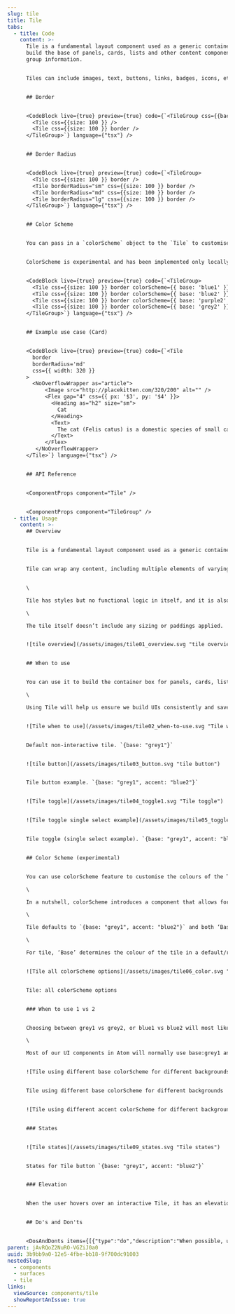 ```yaml
---
slug: tile
title: Tile
tabs:
  - title: Code
    content: >-
      Tile is a fundamental layout component used as a generic container to
      build the base of panels, cards, lists and other content components that
      group information.


      Tiles can include images, text, buttons, links, badges, icons, etc. Tile has styles but no functional logic in itself, and it is also used to provide common styles for `TileInteractive` and `TileToggleGroup` which are interactive elements.


      ## Border


      <CodeBlock live={true} preview={true} code={`<TileGroup css={{background: '$grey100', p: '$3', width: '100%'}} justify="center">
        <Tile css={{size: 100 }} />
        <Tile css={{size: 100 }} border />
      </TileGroup>`} language={"tsx"} />


      ## Border Radius


      <CodeBlock live={true} preview={true} code={`<TileGroup>
        <Tile css={{size: 100 }} border />
        <Tile borderRadius="sm" css={{size: 100 }} border />
        <Tile borderRadius="md" css={{size: 100 }} border />
        <Tile borderRadius="lg" css={{size: 100 }} border />
      </TileGroup>`} language={"tsx"} />


      ## Color Scheme


      You can pass in a `colorScheme` object to the `Tile` to customise the colours of the component. Defaults to `{ base: "grey1", accent: "blue2", interactive: "loContrast"}` 


      ColorScheme is experimental and has been implemented only locally but you can read more about how it currently works and available options [on the repository's github](https://github.com/Atom-Learning/components/tree/main/lib/src/experiments/color-scheme#readme).


      <CodeBlock live={true} preview={true} code={`<TileGroup>
        <Tile css={{size: 100 }} border colorScheme={{ base: 'blue1' }} />
        <Tile css={{size: 100 }} border colorScheme={{ base: 'blue2' }} />
        <Tile css={{size: 100 }} border colorScheme={{ base: 'purple2' }} />
        <Tile css={{size: 100 }} border colorScheme={{ base: 'grey2' }} />
      </TileGroup>`} language={"tsx"} />


      ## Example use case (Card)


      <CodeBlock live={true} preview={true} code={`<Tile
        border
        borderRadius='md'
        css={{ width: 320 }}
      >
        <NoOverflowWrapper as="article">
            <Image src="http://placekitten.com/320/200" alt="" />
            <Flex gap="4" css={{ px: '$3', py: '$4' }}>
              <Heading as="h2" size="sm">
                Cat
              </Heading>
              <Text>
                The cat (Felis catus) is a domestic species of small carnivorous mammal.
              </Text>
            </Flex>
         </NoOverflowWrapper>
      </Tile>`} language={"tsx"} />


      ## API Reference


      <ComponentProps component="Tile" />


      <ComponentProps component="TileGroup" />
  - title: Usage
    content: >-
      ## Overview


      Tile is a fundamental layout component used as a generic container to build the surface of panels, cards, lists and other content components that group information.


      Tile can wrap any content, including multiple elements of varying types and sizes, like images, text, buttons, links, badges, icons, etc.


      \

      Tile has styles but no functional logic in itself, and it is also used to provide common styles for [Tile button](/components/surfaces/tile-interactive) and [Tile toggle](/components/surfaces/tile-toggle-group) which are interactive elements.\

      \

      The tile itself doesn’t include any sizing or paddings applied.


      ![tile overview](/assets/images/tile01_overview.svg "tile overview")


      ## When to use


      You can use it to build the container box for panels, cards, lists, and other content components that group information.\

      \

      Using Tile will help us ensure we build UIs consistently and save time when designers are deciding styles and when developers are building them.


      ![Tile when to use](/assets/images/tile02_when-to-use.svg "Tile when to use")


      Default non-interactive tile. `{base: "grey1"}`


      ![tile button](/assets/images/tile03_button.svg "tile button")


      Tile button example. `{base: "grey1", accent: "blue2"}`


      ![Tile toggle](/assets/images/tile04_toggle1.svg "Tile toggle")


      ![Tile toggle single select example](/assets/images/tile05_toggle2.svg "Tile toggle single select example")


      Tile toggle (single select example). `{base: "grey1", accent: "blue2"}`


      ## Color Scheme (experimental)


      You can use colorScheme feature to customise the colours of the Tile. ColorScheme is experimental. You can read more about how it currently works and available options on [the repository's github](https://github.com/Atom-Learning/components/tree/main/lib/src/experiments/color-scheme#readme).\

      \

      In a nutshell, colorScheme introduces a component that allows for base and accent theme properties, as well as an interactive contrast mode that affects all interactive components. The 'base' property is used for the base colors of the wrapped component, while "accent" is used for highlighted and interactive elements.\

      \

      Tile defaults to `{base: "grey1", accent: "blue2"}` and both ‘Base’ and ‘Accent’ currently accept any of the following options: grey1, grey2, blue1, blue2, purple1, purple2...\

      \

      For tile, ‘Base’ determines the colour of the tile in a default/resting state (including its hover, pressed, focus), and ‘Accent’ determines the colour when the tile is selected (including its hover, pressed, focus).


      ![Tile all colorScheme options](/assets/images/tile06_color.svg "Tile all colorScheme options")


      Tile: all colorScheme options


      ### When to use 1 vs 2


      Choosing between grey1 vs grey2, or blue1 vs blue2 will most likely be determined by the background where the component is displayed and the emphasis that you want it to have against the rest of the UI elements on the page/section.\

      \

      Most of our UI components in Atom will normally use base:grey1 and accent:blue1, and you can mix-match any of these.


      ![Tile using different base colorScheme for different backgrounds](/assets/images/tile07_basecolor.svg "Tile using different base colorScheme for different backgrounds")


      Tile using different base colorScheme for different backgrounds


      ![Tile using different accent colorScheme for different backgrounds when selected](/assets/images/tile08_accentcolor.svg "Tile using different accent colorScheme for different backgrounds when selected")


      ### States


      ![Tile states](/assets/images/tile09_states.svg "Tile states")


      States for Tile button `{base: "grey1", accent: "blue2"}`


      ### Elevation


      When the user hovers over an interactive Tile, it has an elevation defined by a shadow and a position change.


      ## Do's and Don'ts


      <DosAndDonts items={[{"type":"do","description":"When possible, user border colour to separate the tile from the background.","image":"/assets/images/tile11_do.svg"},{"type":"dont","description":"Don't use too pale text inside tiles to avoid accessibility issues.","image":"/assets/images/tile12_dont.svg"},{"type":"do","description":"Group Tiles by theme using the same colorScheme and consistent styles.","image":"/assets/images/tile13_do.svg"},{"type":"avoid","description":"Using mismatching tiles with different styles when they are part of the same group."}]} />
parent: jAvRQoZ2NuRO-VGZiJ0a0
uuid: 3b9bb9a0-12e5-4fbe-bb18-9f700dc91003
nestedSlug:
  - components
  - surfaces
  - tile
links:
  viewSource: components/tile
  showReportAnIssue: true
---
```

